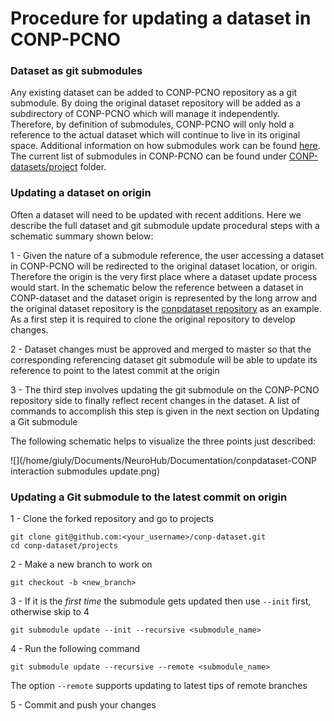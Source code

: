 # Procedure for updating a dataset in CONP-PCNO

### Dataset as git submodules

Any existing dataset can be added to CONP-PCNO repository as a git submodule. By doing the original dataset repository will be added as a subdirectory of CONP-PCNO which will manage it independently. 
Therefore, by definition of submodules, CONP-PCNO will only hold a reference to the actual dataset which will continue to live in its original space. Additional information on how submodules work can be found [here](https://git-scm.com/book/it/v2/Git-Tools-Submodules).
The current list of submodules in CONP-PCNO can be found under [CONP-datasets/project](https://github.com/CONP-PCNO/conp-dataset/tree/master/projects) folder.


### Updating a dataset on origin

Often a dataset will need to be updated with recent additions. Here we describe the full dataset and git submodule update
procedural steps with a schematic summary shown below:

1 - Given the nature of a submodule reference, the user accessing a dataset in CONP-PCNO will be redirected 
to the original dataset location, or origin. Therefore the origin is the very first place where a dataset update process would start.
In the schematic below the reference between a dataset in CONP-dataset and the dataset origin is represented by the long arrow and the
original dataset repository is the [conpdataset repository](https://github.com/conpdatasets) as an example.
As a first step it is required to clone the original repository to develop changes. 

2 - Dataset changes must be approved and merged to master so that the corresponding referencing dataset git submodule 
will be able to update its reference to point to the latest commit at the origin

3 - The third step involves updating the git submodule on the CONP-PCNO repository side to finally reflect recent changes in the dataset.
A list of commands to accomplish this step is given in the next section on Updating a Git submodule

The following schematic helps to visualize the three points just described:

![](/home/giuly/Documents/NeuroHub/Documentation/conpdataset-CONP interaction submodules update.png)


### Updating a Git submodule to the latest commit on origin

1 - Clone the forked repository and go to projects
```
git clone git@github.com:<your_username>/conp-dataset.git
cd conp-dataset/projects
```
2 - Make a new branch to work on
```
git checkout -b <new_branch>
```
3 - If it is the *first time* the submodule gets updated then use ```--init``` first, otherwise skip to 4
```
git submodule update --init --recursive <submodule_name>
```
4 - Run the following command
```
git submodule update --recursive --remote <submodule_name>
```
The option ```--remote``` supports updating to latest tips of remote branches

5 - Commit and push your changes